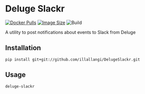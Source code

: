 # Deluge Slackr
[![Docker Pulls](https://img.shields.io/docker/pulls/illallangi/delugeslackr.svg)](https://hub.docker.com/r/illallangi/delugeslackr)
[![Image Size](https://images.microbadger.com/badges/image/illallangi/delugeslackr.svg)](https://microbadger.com/images/illallangi/delugeslackr)
![Build](https://github.com/illallangi/DelugeSlackr/workflows/Build/badge.svg)

A utility to post notifications about events to Slack from Deluge

## Installation

    pip install git+git://github.com/illallangi/DelugeSlackr.git

## Usage

    deluge-slackr 
